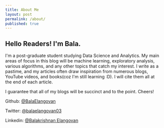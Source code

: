 ```yaml
---
title: About Me
layout: post
permalink: /about/
published: true
---
```


## Hello Readers! I'm Bala. 

I'm a post-graduate student studying Data Science and Analytics. My main areas of focus in this blog will be machine learning, exploratory analysis, various algorithms, and any other topics that catch my interest. I write as a pastime, and my articles often draw inspiration from numerous blogs, YouTube videos, and books(coz I'm still learning :D). I will cite them all at the end of each article. 

I guarantee that all of my blogs will be succinct and to the point. Cheers!

Github: [@BalaElangovan](https://github.com/BalaElangovan)

Twitter: [@balaelangovan03](https://twitter.com/balaelangovan03)

Linkedin: [@Balakrishnan Elangovan](https://www.linkedin.com/in/balakrishnan-elangovan-893556251/)

